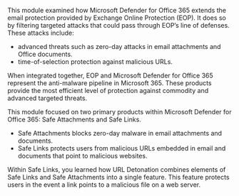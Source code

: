 This module examined how Microsoft Defender for Office 365 extends the email protection provided by Exchange Online Protection (EOP). It does so by filtering targeted attacks that could pass through EOP’s line of defenses. These attacks include:<br>

 -  advanced threats such as zero-day attacks in email attachments and Office documents.
 -  time-of-selection protection against malicious URLs.

When integrated together, EOP and Microsoft Defender for Office 365 represent the anti-malware pipeline in Microsoft 365. These products provide the most efficient level of protection against commodity and advanced targeted threats.

This module focused on two primary products within Microsoft Defender for Office 365: Safe Attachments and Safe Links.<br>

 -  Safe Attachments blocks zero-day malware in email attachments and documents.
 -  Safe Links protects users from malicious URLs embedded in email and documents that point to malicious websites.

Within Safe Links, you learned how URL Detonation combines elements of Safe Links and Safe Attachments into a single feature. This feature protects users in the event a link points to a malicious file on a web server.
